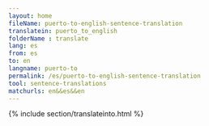 ```yaml
---
layout: home
fileName: puerto-to-english-sentence-translation
translatein: puerto_to_english
folderName : translate
lang: es
from: es
to: en
langname: puerto-to
permalink: /es/puerto-to-english-sentence-translation
tool: sentence-translations
matchurls: en&&es&&en
---
```

{% include section/translateinto.html %}
